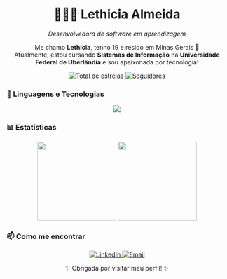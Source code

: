 <h1 align="center">👩🏽‍💻 Lethicia Almeida</h1>

<p align="center"><em>Desenvolvedora de software em aprendizagem</em></p>

<p align="center">
  Me chamo <strong>Lethicia</strong>, tenho 19 e resido em Minas Gerais</strong> 💙<br>
  Atualmente, estou cursando <strong>Sistemas de Informação</strong> na <strong>Universidade Federal de Uberlândia</strong> e sou apaixonada por tecnologia!
</p>

<p align="center">
  <a href="https://github.com/lethicia-almzd?tab=repositories&sort=stargazers">
    <img 
      alt="Total de estrelas" 
      title="Total de estrelas GitHub" 
      src="https://custom-icon-badges.demolab.com/github/stars/lethicia-almzd?color=8A2BE2&style=for-the-badge&labelColor=6A0DAD&logo=star&label=estrelas"
    />
  </a>
  <a href="https://github.com/lethicia-almzd?tab=followers">
    <img 
      alt="Seguidores" 
      title="Me siga no GitHub" 
      src="https://custom-icon-badges.demolab.com/github/followers/lethicia-almzd?color=8A2BE2&labelColor=6A0DAD&style=for-the-badge&logo=github&label=seguidores&logoColor=white"
    />
  </a>
</p>


### 🤖 Linguagens e Tecnologias

<p align="center">
  <img src="https://skillicons.dev/icons?i=html,css,js" />
</p>


### 📊 Estatísticas

<p align="center">
  <img 
    height="180em" 
    src="https://github-readme-stats.vercel.app/api?username=lethicia-almzd&show_icons=true&theme=tokyonight&include_all_commits=true&locale=pt-br" 
  />
  <img 
    height="180em" 
    src="https://github-readme-stats.vercel.app/api/top-langs/?username=lethicia-almzd&theme=tokyonight&layout=compact&custom_title=Tecnologias&langs_count=8" 
  />
</p>


### 📫 Como me encontrar

<p align="center">
  <a href=https://www.linkedin.com/in/lethicia-almeida-64655536a">
    <img 
      src="https://img.shields.io/badge/LinkedIn-0077B5?style=for-the-badge&logo=linkedin&logoColor=white" 
      alt="LinkedIn"
    />
  </a>
  <a href="lethicia.almeida62@gmail.com">
    <img 
      src="https://img.shields.io/badge/Email-D14836?style=for-the-badge&logo=gmail&logoColor=white" 
      alt="Email"
    />
  </a>
</p>

<p align="center">✨ Obrigada por visitar meu perfil! ✨</p>

